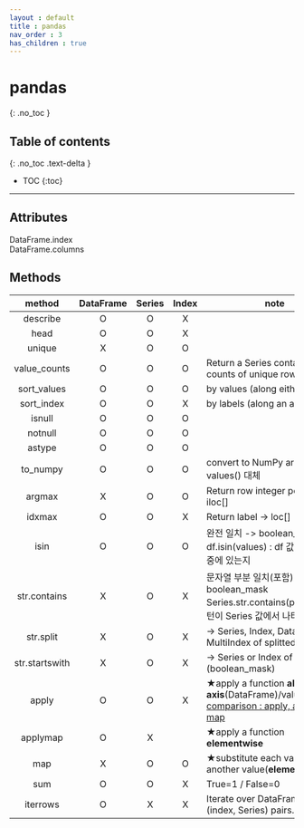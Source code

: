 ```yaml
---
layout : default
title : pandas
nav_order : 3
has_children : true
---
```


# pandas
{: .no_toc }

## Table of contents
{: .no_toc .text-delta }

- TOC
{:toc}

---

## Attributes
DataFrame.index  
DataFrame.columns  


## Methods

|method|DataFrame|Series|Index|note|
|:----:|:-------:|:----:|:---:|----|
|describe|O|O|X||
|head|O|O|X||
|unique|X|O|O||
|value_counts|O|O|O|Return a Series containing counts of unique rows|
|sort_values|O|O|O|by values (along either axis)|
|sort_index|O|O|X|by labels (along an axis)|
|isnull|O|O|O||
|notnull|O|O|O||
|astype|O|O|O||
|to_numpy|O|O|O|convert to NumPy array : values() 대체|
|argmax|X|O|O|Return row integer position -> iloc[]|
|idxmax|O|O|X|Return label -> loc[]|
|isin|O|O|O|완전 일치 -> boolean_mask <br/> df.isin(values) : df 값들이 values 중에 있는지|
|str.contains|X|O|X|문자열 부분 일치(포함) -> boolean_mask <br/> Series.str.contains(pat) : pat 패턴이 Series 값에서 나타는지|
|str.split|X|O|X|-> Series, Index, DataFrame or MultiIndex of splitted str list|
|str.startswith|X|O|X|-> Series or Index of bool (boolean_mask)|
|apply|O|O|X|★apply a function **along on axis**(DataFrame)/values(Series)<br/>[comparison : apply, applymap, map](https://towardsdatascience.com/introduction-to-pandas-apply-applymap-and-map-5d3e044e93ff)|
|applymap|O|X||★apply a function **elementwise**|
|map|X|O|O|★substitute each value with another value(**elementwise**)|
|sum|O|O|X|True=1 / False=0|
|iterrows|O|X|X|Iterate over DataFrame rows as (index, Series) pairs.|
